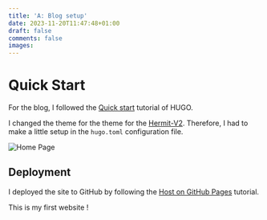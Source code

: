 ```yaml
---
title: 'A: Blog setup'
date: 2023-11-20T11:47:48+01:00
draft: false
comments: false
images: 
---
```


# Quick Start
For the blog, I followed the [Quick start](https://gohugo.io/getting-started/quick-start/) tutorial of HUGO. 

I changed the theme for the theme for the [Hermit-V2](https://themes.gohugo.io/themes/hermit-v2/). Therefore, I had to make a little setup in the `hugo.toml` configuration file.


![Home Page](https://rrulyx.github.io/HugoBlog/Posts/A_hugo/Home.png)

## Deployment

I deployed the site to GitHub by following the [Host on GitHub Pages](https://gohugo.io/hosting-and-deployment/hosting-on-github/) tutorial. 

This is my first website ! 